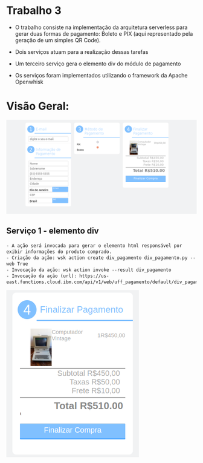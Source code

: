 # Trabalho 3


 - O trabalho consiste na implementação da arquitetura serverless para gerar duas formas de pagamento: Boleto e PIX (aqui representado pela geração de um simples QR Code).
 
 - Dois serviços atuam para a realização dessas tarefas

 - Um terceiro serviço gera o elemento div do módulo de pagamento
 
 - Os serviços foram implementados utilizando o framework da Apache Openwhisk




# Visão Geral:

![alt text](https://raw.githubusercontent.com/fpgdesa/Trabalho3/main/pagina.png)


## Serviço 1 - elemento div
    - A ação será invocada para gerar o elemento html responsável por exibir informações do produto comprado.
    - Criação da ação: wsk action create div_pagamento div_pagamento.py --web True 
    - Invocação da ação: wsk action invoke --result div_pagamento
    - Invocação da ação (url): https://us-east.functions.cloud.ibm.com/api/v1/web/uff_pagamento/default/div_pagamento

![alt text](https://raw.githubusercontent.com/fpgdesa/Trabalho3/main/modulo_paga.png)




